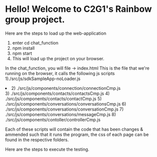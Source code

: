 # Hello! Welcome to C2G1's Rainbow group project. 

Here are the steps to load up the web-application 
1) enter cd chat_function
2) npm install
3) npm start
4) This will load up the project on your browser.

In the chat_function, you will file -> index.html
This is the file that we're running on the browser, it calls the following js scripts
1)./src/js/sdkSampleApp-noLoader.js
<li>2) 	./src/js/components/connection/connectionCmp.js </li>
3)	./src/js/components/contacts/contactsCmp.js
4)	./src/js/components/contacts/contactCmp.js
5)	./src/js/components/conversations/conversationsCmp.js
6)	./src/js/components/conversations/conversationCmp.js
7)	./src/js/components/conversations/messageCmp.js
8)  ./src/js/components/contoller/controllerCmp.js

Each of these scripts will contain the code that has been changes & ammended such that it runs the program, the css of each page can be found in the respective folders. 

Here are the steps to execute the testing.

